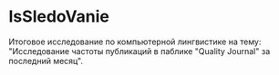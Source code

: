 # IsSledoVanie
Итоговое исследование по компьютерной лингвистике на тему: "Исследование частоты публикаций в паблике "Quality Journal" за последний месяц".
